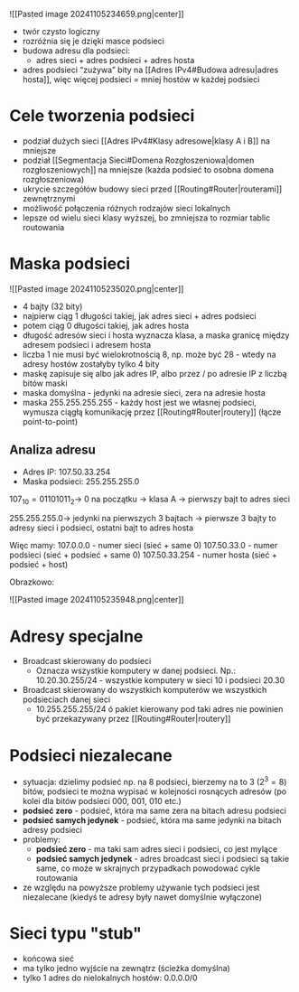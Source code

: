 ![[Pasted image 20241105234659.png|center]]

- twór czysto logiczny
- rozróżnia się je dzięki masce podsieci
- budowa adresu dla podsieci:
	- adres sieci + adres podsieci + adres hosta
- adres podsieci “zużywa” bity na [[Adres IPv4#Budowa adresu|adres hosta]], więc więcej podsieci = mniej hostów w każdej podsieci
# Cele tworzenia podsieci

- podział dużych sieci [[Adres IPv4#Klasy adresowe|klasy A i B]] na mniejsze
- podział [[Segmentacja Sieci#Domena Rozgłoszeniowa|domen rozgłoszeniowych]] na mniejsze (każda podsieć to osobna domena rozgłoszeniowa)
- ukrycie szczegółów budowy sieci przed [[Routing#Router|routerami]] zewnętrznymi
- możliwość połączenia różnych rodzajów sieci lokalnych
- lepsze od wielu sieci klasy wyższej, bo zmniejsza to rozmiar tablic routowania
# Maska podsieci

![[Pasted image 20241105235020.png|center]]

- 4 bajty (32 bity)
- najpierw ciąg 1 długości takiej, jak adres sieci + adres podsieci
- potem ciąg 0 długości takiej, jak adres hosta
- długość adresów sieci i hosta wyznacza klasa, a maska granicę między adresem podsieci i adresem hosta
- liczba 1 nie musi być wielokrotnością 8, np. może być 28 - wtedy na adresy hostów zostałyby tylko 4 bity
- maskę zapisuje się albo jak adres IP, albo przez / po adresie IP z liczbą bitów maski
- maska domyślna - jedynki na adresie sieci, zera na adresie hosta
- maska 255.255.255.255 - każdy host jest we własnej podsieci, wymusza ciągłą komunikację przez [[Routing#Router|routery]] (łącze point-to-point)
## Analiza adresu

- Adres IP: $107.50.33.254$
- Maska podsieci: $255.255.255.0$

$107_{10} = 01101011_2 \rightarrow$ 0 na początku $\rightarrow$ klasa A $\rightarrow$  pierwszy bajt to adres sieci

$255.255.255.0 \rightarrow$  jedynki na pierwszych 3 bajtach $\rightarrow$  pierwsze 3 bajty to adresy sieci i podsieci, ostatni bajt to adres hosta

Więc mamy:
$107.0.0.0$ - numer sieci (sieć + same 0)
$107.50.33.0$ - numer podsieci (sieć + podsieć + same 0)
$107.50.33.254$ - numer hosta (sieć + podsieć + host)

Obrazkowo:

![[Pasted image 20241105235948.png|center]]

# Adresy specjalne

- Broadcast skierowany do podsieci
	- Oznacza wszystkie komputery w danej podsieci. Np.: 10.20.30.255/24 - wszystkie komputery w sieci 10 i podsieci 20.30
- Broadcast skierowany do wszystkich komputerów we wszystkich podsieciach danej sieci
	- 10.255.255.255/24 ó pakiet kierowany pod taki adres nie powinien być przekazywany przez [[Routing#Router|routery]]

# Podsieci niezalecane

- sytuacja: dzielimy podsieć np. na 8 podsieci, bierzemy na to 3 ($2^3=8$) bitów, podsieci te można wypisać w kolejności rosnących adresów (po kolei dla bitów podsieci 000, 001, 010 etc.)
- **podsieć zero** - podsieć, która ma same zera na bitach adresu podsieci
- **podsieć samych jedynek** - podsieć, która ma same jedynki na bitach adresy podsieci
- problemy:
	- **podsieć zero** - ma taki sam adres sieci i podsieci, co jest mylące
	- **podsieć samych jedynek** - adres broadcast sieci i podsieci są takie same, co może w skrajnych przypadkach powodować cykle routowania
- ze względu na powyższe problemy używanie tych podsieci jest niezalecane (kiedyś te adresy były nawet domyślnie wyłączone)

# Sieci typu "stub"

- końcowa sieć
- ma tylko jedno wyjście na zewnątrz (ścieżka domyślna)
- tylko 1 adres do nielokalnych hostów: 0.0.0.0/0